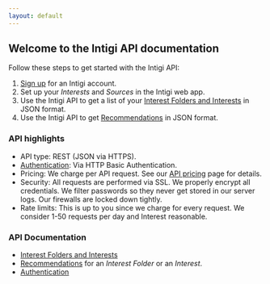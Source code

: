 ```yaml
---
layout: default
---
```


## Welcome to the Intigi API documentation

Follow these steps to get started with the Intigi API:

1. [Sign up](https://intigi.com/start) for an Intigi account.
2. Set up your *Interests* and *Sources* in the Intigi web app.
3. Use the Intigi API to get a list of your [Interest Folders and Interests](/resources/interest_folders_and_interests.html) in JSON format.
4. Use the Intigi API to get [Recommendations](/resources/recommendations.html) in JSON format.

### API highlights

* API type: REST (JSON via HTTPS).
* [Authentication](/api-authentication.html): Via HTTP Basic Authentication.
* Pricing: We charge per API request. See our [API pricing](https://intigi.com/api) page for details.
* Security: All requests are performed via SSL. We properly encrypt all credentials. We filter passwords so they never get stored in our server logs. Our firewalls are locked down tightly.
* Rate limits: This is up to you since we charge for every request. We consider 1-50 requests per day and Interest reasonable.

### API Documentation

* [Interest Folders and Interests](/resources/interest_folders_and_interests.html)
* [Recommendations](/resources/recommendations.html) for an *Interest Folder* or an *Interest*.
* [Authentication](/api-authentication.html)
